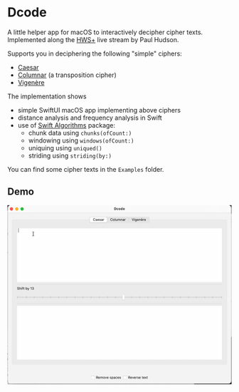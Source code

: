 # Dcode

A little helper app for macOS to interactively decipher cipher texts. Implemented along the
[HWS+](https://www.hackingwithswift.com/plus/) live stream by Paul Hudson.

Supports you in deciphering the following "simple" ciphers:

- [Caesar](https://en.wikipedia.org/wiki/Caesar_cipher)
- [Columnar](https://en.wikipedia.org/wiki/Transposition_cipher#Columnar_transposition) (a transposition cipher)
- [Vigenère](https://en.wikipedia.org/wiki/Vigenère_cipher)

The implementation shows

- simple SwiftUI macOS app implementing above ciphers
- distance analysis and frequency analysis in Swift
- use of [Swift Algorithms](https://github.com/apple/swift-algorithms) package:
  - chunk data using `chunks(ofCount:)`
  - windowing using `windows(ofCount:)`
  - uniquing using `uniqued()`
  - striding using `striding(by:)`

You can find some cipher texts in the `Examples` folder.

## Demo

![Demo showing deciphering app](Dcode-Demo.gif)

